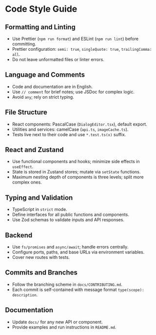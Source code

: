 # Code Style Guide

## Formatting and Linting

- Use Prettier (`npm run format`) and ESLint (`npm run lint`) before committing.
- Prettier configuration: `semi: true`, `singleQuote: true`, `trailingComma: all`.
- Do not leave unformatted files or linter errors.

## Language and Comments

- Code and documentation are in English.
- Use `// comment` for brief notes; use JSDoc for complex logic.
- Avoid `any`; rely on strict typing.

## File Structure

- React components: PascalCase (`DialogEditor.tsx`), default export.
- Utilities and services: camelCase (`api.ts`, `imageCache.ts`).
- Tests live next to their code and use `*.test.ts(x)` suffix.

## React and Zustand

- Use functional components and hooks; minimize side effects in `useEffect`.
- State is stored in Zustand stores; mutate via `setState` functions.
- Maximum nesting depth of components is three levels; split more complex ones.

## Typing and Validation

- TypeScript in `strict` mode.
- Define interfaces for all public functions and components.
- Use Zod schemas to validate inputs and API responses.

## Backend

- Use `fs/promises` and `async/await`; handle errors centrally.
- Configure ports, paths, and base URLs via environment variables.
- Cover new routes with tests.

## Commits and Branches

- Follow the branching scheme in `docs/CONTRIBUTING.md`.
- Each commit is self-contained with message format `type(scope): description`.

## Documentation

- Update `docs/` for any new API or component.
- Provide examples and run instructions in `README.md`.
